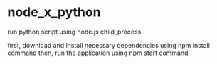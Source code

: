 # node_x_python
run python script using node.js child_process

first, download and install necessary dependencies using npm install command then, run the application using npm start command
